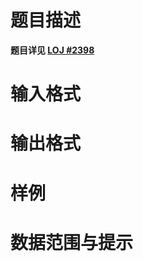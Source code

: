 
# 题目描述

**题目详见 [LOJ #2398](https://loj.ac/problem/2398)**

# 输入格式



# 输出格式



# 样例



# 数据范围与提示



